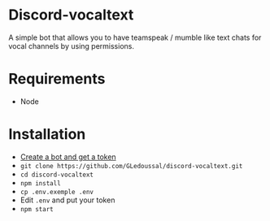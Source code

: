 # Discord-vocaltext
A simple bot that allows you to have teamspeak / mumble like text chats for vocal channels by using permissions.

# Requirements
- Node

# Installation
 - [Create a bot and get a token](https://github.com/reactiflux/discord-irc/wiki/Creating-a-discord-bot-&-getting-a-token)
 - `git clone https://github.com/GLedoussal/discord-vocaltext.git`
 - `cd discord-vocaltext`
 - `npm install`
 - `cp .env.exemple .env`
 - Edit `.env` and put your token
 - `npm start`
